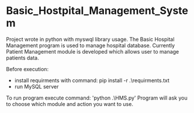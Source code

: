 # Basic_Hostpital_Management_System
Project wrote in python with myswql library usage.
The Basic Hospital Management program is used to manage hospital database.
Currently Patient Management module is developed which allows user to manage patients data.

Before execution:
- install requirments with command:
    pip install -r .\requirments.txt
- run MySQL server 

To run program execute command:
    'python .\HMS.py'
Program will ask you to choose which module and action you want to use.


    